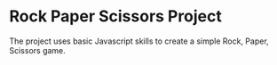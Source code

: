 # Rock Paper Scissors Project

The project uses basic Javascript skills
to create a simple Rock, Paper, Scissors game. 
